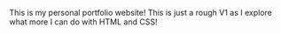 This is my personal portfolio website! This is just a rough V1 as I explore what more I can do with HTML and CSS!
